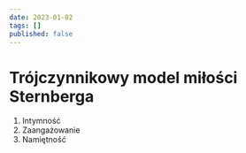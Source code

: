 ```yaml
---
date: 2023-01-02
tags: []
published: false
---
```

# Trójczynnikowy model miłości Sternberga

1. Intymność
2. Zaangażowanie
3. Namiętność 